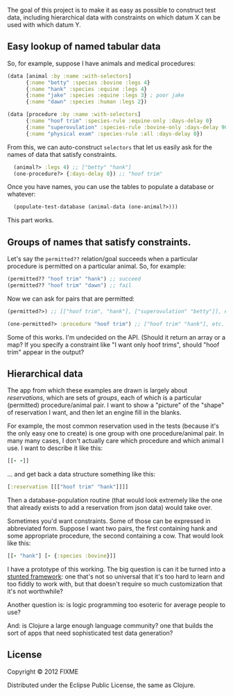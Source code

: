 The goal of this project is to make it as easy as possible
to construct test data, including hierarchical data with
constraints on which datum X can be used with which datum
Y. 

## Easy lookup of named tabular data

So, for example, suppose I have animals and medical procedures:

```clojure
(data [animal :by :name :with-selectors]
      {:name "betty" :species :bovine :legs 4}
      {:name "hank" :species :equine :legs 4}
      {:name "jake" :species :equine :legs 3} ; poor jake
      {:name "dawn" :species :human :legs 2})

(data [procedure :by :name :with-selectors]
      {:name "hoof trim" :species-rule :equine-only :days-delay 0}
      {:name "superovulation" :species-rule :bovine-only :days-delay 90}
      {:name "physical exam" :species-rule :all :days-delay 0})
```

From this, we can auto-construct `selectors` that let us
easily ask for the names of data that satisfy constraints.

```clojure
  (animal?> :legs 4) ;; ["betty" "hank"]
  (one-procedure?> {:days-delay 0}) ;; "hoof trim"
```

Once you have names, you can use the tables to populate a
database or whatever:

```clojure
  (populate-test-database (animal-data (one-animal?>)))
```

This part works.

## Groups of names that satisfy constraints.

Let's say the `permitted??` relation/goal succeeds when a
particular procedure is permitted on a particular
animal. So, for example:

```clojure
(permitted?? "hoof trim" "hank") ;; succeed
(permitted?? "hoof trim" "dawn") ;; fail
```

Now we can ask for pairs that are permitted:

```clojure
(permitted?>) ;; [["hoof trim", "hank"], ["superovulation" "betty"]], etc.

(one-permitted?> :procedure "hoof trim") ;; ["hoof trim" "hank"], etc.
```

Some of this works. I'm undecided on the API. (Should it
return an array or a map? If you specify a constraint like
"I want only hoof trims", should "hoof trim" appear in the
output?

## Hierarchical data

The app from which these examples are drawn is largely
about *reservations*, which are sets of *groups*, each of
which is a particular (permitted) procedure/animal pair. I
want to show a "picture" of the "shape" of reservation I
want, and then let an engine fill in the blanks.

For example, the most common reservation used in the tests
(because it's the only easy one to create) is one group with
one procedure/animal pair. In many many cases, I don't
actually care which procedure and which animal I use. I want
to describe it like this:

```clojure
[[- -]]
```

... and get back a data structure something like this:

```clojure
[:reservation [[["hoof trim" "hank"]]]]
```

Then a database-population routine (that would look
extremely like the one that already exists to add a
reservation from json data) would take over.

Sometimes you'd want constraints. Some of those can be
expressed in abbreviated form. Suppose I want two pairs, the
first containing hank and some appropriate procedure, the
second containing a cow. That would look like this:

```clojure
[[- "hank"] [- {:species :bovine}]]
```

I have a prototype of this working. The big question is can
it be turned into a [stunted framework](http://www.artima.com/weblogs/viewpost.jsp?thread=8826): one that's not so
universal that it's too hard to learn and too fiddly to work
with, but that doesn't require so much customization that
it's not worthwhile?

Another question is: is logic programming too esoteric for
average people to use?

And: is Clojure a large enough language community? one that
builds the sort of apps that need sophisticated test data generation?

## License

Copyright © 2012 FIXME

Distributed under the Eclipse Public License, the same as Clojure.
